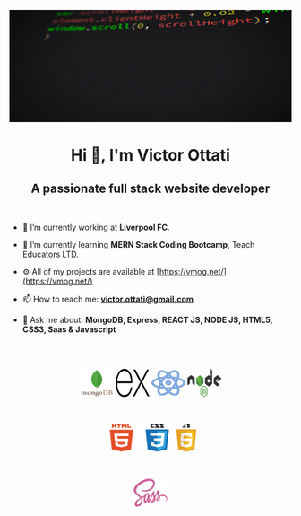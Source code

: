 
<p align="center">
    <img width="100%" height="200px" src="images/giphy.gif" alt="image" />
</p>

<h1 align="center">Hi 👋, I'm Victor Ottati</h1>
<h2 align="center">A passionate full stack website developer</h2>
<br />

- 🔭 I’m currently working at **Liverpool FC**.

- 🌱 I’m currently learning **MERN Stack Coding Bootcamp**, Teach Educators LTD.

- ⚙️ All of my projects are available at [https://vmog.net/](https://vmog.net/)  

- 📫 How to reach me: **victor.ottati@gmail.com**  

- 💬 Ask me about: **MongoDB, Express, REACT JS, NODE JS, HTML5, CSS3, Saas & Javascript**
<br>

<br>
<p align="center">
    <img height="50" width="60" src="images/mongodb.svg" alt="logo html5" />
    <img height="50" width="60" src="images/express.svg" alt="logo css3" />
    <img height="50" width="60" src="images/react.svg" alt="logo javascript" />
    <img height="50" width="60" src="images/nodejs.svg" alt="logo javascript" />
</p>

<br>
<p align="center">
    <img height="50" width="60" src="images/html5.svg" alt="logo html5" />
    <img height="50" width="60" src="images/css3.svg" alt="logo css3" />
    <img height="50"  src="images/javascript.svg" alt="logo javascript" />
</p>

<br>
<p align="center">
    <img height="50" width="60" src="images/sass.svg" alt="logo javascript" />
</p>
